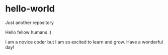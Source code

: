 # hello-world
Just another repository 

Hello fellow humans :)

I am a novice coder but I am so excited to learn and grow.
Have a wonderful day!
